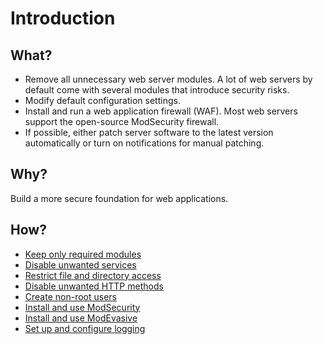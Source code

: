# Introduction

## What?

* Remove all unnecessary web server modules. A lot of web servers by default come with several modules that introduce security risks.
* Modify default configuration settings. 
* Install and run a web application firewall (WAF). Most web servers support the open-source ModSecurity firewall.
* If possible, either patch server software to the latest version automatically or turn on notifications for manual patching.

## Why?

Build a more secure foundation for web applications.

## How?

* [Keep only required modules](modules.md)
* [Disable unwanted services](services.md)
* [Restrict file and directory access](file-system.md)
* [Disable unwanted HTTP methods](http-methods.md)
* [Create non-root users](users.md)
* [Install and use ModSecurity](mod_security.md)
* [Install and use ModEvasive](mod_evasive.md)
* [Set up and configure logging](logging.md)
